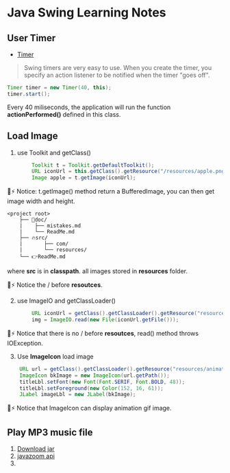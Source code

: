 <h1>Java Swing Learning Notes</h1>

[](../../doc/utilities.md)

## User Timer
* [Timer](https://docs.oracle.com/javase/tutorial/uiswing/misc/timer.html)

> Swing timers are very easy to use. When you create the timer, you specify an action listener to be notified when the timer "goes off". 

```java
Timer timer = new Timer(40, this);
timer.start();
```

Every 40 miliseconds, the application will run the function **actionPerformed()** defined in this class.

## Load Image

1. use Toolkit and getClass()
```java
		Toolkit t = Toolkit.getDefaultToolkit();
		URL iconUrl = this.getClass().getResource("/resources/apple.png");
		Image apple = t.getImage(iconUrl);
```
🔔⚡️ Notice: t.getImage() method return a BufferedImage, you can then get image width and height.

```output
<project root>
    ├── 📝doc/
    |    ├── mistakes.md 
    |    └── ReadMe.md 
    ├── 🔥src/
    |       ├── com/
    |       └── resources/
    └── 👉ReadMe.md
```
where **src** is in **classpath**. all images stored in **resources** folder.

🔔⚡️ Notice the / before **resoutces**.

2. use ImageIO and getClassLoader()
```java
		URL iconUrl = getClass().getClassLoader().getResource("resources/diamondK.gif");
		img = ImageIO.read(new File(iconUrl.getFile()));
```
🔔⚡️ Notice that there is no / before **resoutces**, read() method throws IOException.

3. Use **ImageIcon** load image	
```java
    URL url = getClass().getClassLoader().getResource("resources/animation.gif");
    ImageIcon bkImage = new ImageIcon(url.getPath());
    titleLbl.setFont(new Font(Font.SERIF, Font.BOLD, 48));
    titleLbl.setForeground(new Color(152, 16, 61));
    JLabel imageLbl = new JLabel(bkImage);
```
🔔⚡️ Notice that ImageIcon can display animation gif image.

## Play MP3 music file
1. [Download jar](https://www.tutorialsfield.com/download5/)
2. [javazoom api](http://javadox.com/com.googlecode.soundlibs/jlayer/1.0.1-1/javazoom/jl/player/package-summary.html)
3. 